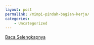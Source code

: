 ```yaml
---
layout: post
permalink: /mimpi-pindah-bagian-kerja/
categories:
    - Uncategorized
---
```


[Baca Selengkapnya](/08)